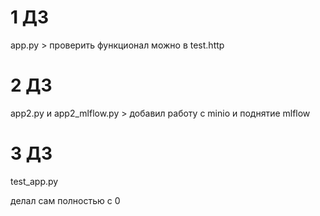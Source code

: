 # 1 ДЗ 
app.py > проверить функционал можно в test.http

# 2 ДЗ 
app2.py и app2_mlflow.py > добавил работу с minio и поднятие mlflow

# 3 ДЗ
test_app.py

делал сам полностью с 0
